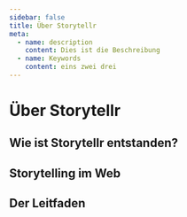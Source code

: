 ```yaml
---
sidebar: false
title: Über Storytellr
meta: 
  - name: description
    content: Dies ist die Beschreibung
  - name: Keywords
    content: eins zwei drei 
---
```


# Über Storytellr

## Wie ist Storytellr entstanden?

## Storytelling im Web

## Der Leitfaden
